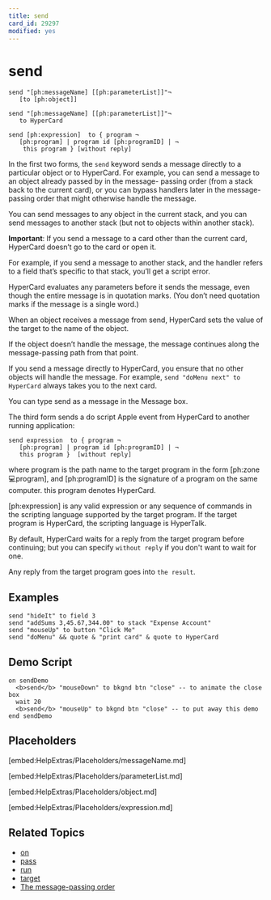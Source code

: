 ```yaml
---
title: send
card_id: 29297
modified: yes
---
```


# send

```
send "[ph:messageName] [[ph:parameterList]]"¬
   [to [ph:object]]

send "[ph:messageName] [[ph:parameterList]]"¬
   to HyperCard

send [ph:expression]  to { program ¬
   [ph:program] | program id [ph:programID] | ¬
    this program } [without reply]
```

In the first two forms, the `send` keyword sends a message directly to a particular object or to HyperCard. For example, you can send a message to an object already passed by  in the message-  passing order (from a stack back to the current card), or you can bypass handlers later in the message-passing order that might otherwise handle the message.

You can send messages to any object in the current stack, and you can send messages to another stack (but not to objects within another stack).

<b>Important</b>: If you send a message to a card other than the current card, HyperCard doesn’t go to the card or open it.

For example, if you send a message to another stack, and the handler refers to a field that’s specific to that stack, you’ll get a script error.

HyperCard evaluates any parameters before it sends the message, even though the entire message is in quotation marks. (You don’t need quotation marks if the message is a single word.)

When an object receives a message from send, HyperCard sets the value of the target to the name of the object.

If the object doesn’t handle the message, the message continues along the message-passing path from that point.

If you send a message directly to HyperCard, you ensure that no other objects will handle the message. For example, `send "doMenu next" to HyperCard` always takes you to the next card.

You can type send as a message in the Message box.

The third form sends a do script Apple event from HyperCard to another running application:

```
send expression  to { program ¬
   [ph:program] | program id [ph:programID] | ¬
   this program }  [without reply]
```

where program is the path name to the target program in the form [ph:zone:computer:program], and [ph:programID] is the signature of a program on the same computer. this program denotes HyperCard.

[ph:expression] is any valid expression or any sequence of commands in the scripting language supported by the target program. If the target program is HyperCard, the scripting language is HyperTalk.

By default, HyperCard waits for a reply from the target program before continuing; but you can specify `without reply` if you don't want to wait for one.

Any reply from the target program goes into `the result`.

## Examples

```
send "hideIt" to field 3  
send "addSums 3,45.67,344.00" to stack "Expense Account"  
send "mouseUp" to button "Click Me"  
send "doMenu" && quote & "print card" & quote to HyperCard
```

## Demo Script

```
on sendDemo
  <b>send</b> "mouseDown" to bkgnd btn "close" -- to animate the close box
  wait 20
  <b>send</b> "mouseUp" to bkgnd btn "close" -- to put away this demo
end sendDemo
```

## Placeholders

[embed:HelpExtras/Placeholders/messageName.md]

[embed:HelpExtras/Placeholders/parameterList.md]

[embed:HelpExtras/Placeholders/object.md]

[embed:HelpExtras/Placeholders/expression.md]

## Related Topics

* [on](/HyperTalkReference/keywords/on)
* [pass](/HyperTalkReference/keywords/pass)
* [run](/HyperTalkReference/commands/run)
* [target](/HyperTalkReference/functions/target)
* [The message-passing order](/HyperTalkReference/hypertalkbasics/The-message-passing-order)
